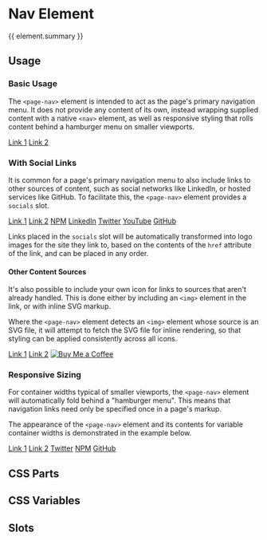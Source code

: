 <script setup>
import {inject} from "vue";
const element = inject("manifest").for("page", "nav");
</script>

<style scoped>
.demo {
  page-nav {
    --color-primary: var(--vp-c-neutral);
    --color-link-hover: var(--vp-button-brand-active-bg);
    --color-link-shadow: var(--vp-button-brand-hover-bg);
    --color-link-folded: var(--vp-c-white);
    
    &::part(container) {
      position: relative;
      width: 100%;
    }
  }
  
  &:is(.expanded, .resizable) {
    & :deep(.content) {
      box-shadow: 0 0 1px 0;
      border-radius: 2px;
    }
  }
  
  &.expanded {
    & :deep(.content) {
      height: 56px;
      display: grid;
    }
    
    page-nav {
      &::part(container) {
        container: unset;
      }
    }
  }
  
  &.resizable {
    & :deep(.content) {
      height: calc(64px + 180px);
      display: grid;
      grid-template-rows: 64px 1fr;
      container: demo-container / size;
      min-width: 256px;
      
      @media (max-width: 640px) {
        zoom: calc(1 / 1.5);
        line-height: 1.5;
      }
      
      @media (max-width: 480px) {
        zoom: 50%;
      }
    }
    
    page-nav {
      box-shadow: 0 0 3px;
      
      &::part(container) {
        position: absolute;
        height: 64px;
      }
      
      &::part(content) {
        top: 64px;
        width: calc(100% + 100px);
        left: -100px;
      }
      
      @container demo-container (width < 510px) {
        &::part(links) {
          margin-left: 100px;
        }
      }
      
      @container demo-container (width < 260px) {
        &::part(socials) {
          margin-left: 100px;
        }
      }
    }
  }
}
</style>

# Nav Element

{{ element.summary }}

## Usage

### Basic Usage

The `<page-nav>` element is intended to act as the page's primary navigation menu.
It does not provide any content of its own, instead wrapping supplied content with a native `<nav>` element, 
as well as responsive styling that rolls content behind a hamburger menu on smaller viewports.

<demo class="expanded">
  <page-nav>
    <a href="#link1">Link 1</a>
    <a href="#link2">Link 2</a>
  </page-nav>
  <template #source>
    <body>
      <page-header>
        {{preview}}
      </page-header>
      <page-main>
        <!-- Your Content -->
      </page-main>
    </body>
  </template>
</demo>

### With Social Links

It is common for a page's primary navigation menu to also include links to other sources of content,
such as social networks like LinkedIn, or hosted services like GitHub.
To facilitate this, the `<page-nav>` element provides a `socials` slot. 

<demo class="expanded">
  <page-nav>
    <a href="#link1">Link 1</a>
    <a href="#link2">Link 2</a>
    <a slot="socials" href="https://www.npmjs.com">NPM</a>
    <a slot="socials" href="https://www.linkedin.com">LinkedIn</a>
    <a slot="socials" href="https://www.twitter.com">Twitter</a>
    <a slot="socials" href="https://www.youtube.com">YouTube</a>
    <a slot="socials" href="https://github.com">GitHub</a>
  </page-nav>
</demo>

Links placed in the `socials` slot will be automatically transformed into logo images for the site they link to,
based on the contents of the `href` attribute of the link, and can be placed in any order.

#### Other Content Sources

It's also possible to include your own icon for links to sources that aren't already handled.
This is done either by including an `<img>` element in the link, or with inline SVG markup.

Where the `<page-nav>` element detects an `<img>` element whose source is an SVG file,
it will attempt to fetch the SVG file for inline rendering, so that styling can be applied consistently across all icons.

<demo class="expanded">
  <page-nav>
    <a href="#link1">Link 1</a>
    <a href="#link2">Link 2</a>
    <a slot="socials" href="https://buymeacoffee.com/">
      <img src="/coffee.svg" alt="Buy Me a Coffee" />
    </a>
    <a slot="socials" href="https://buymeacoffee.com/" title="Buy Me a Coffee">
      <!--@include: ../../public/coffee.svg -->
    </a>
  </page-nav>
</demo>

### Responsive Sizing

For container widths typical of smaller viewports, the `<page-nav>` element will automatically fold behind a "hamburger menu".
This means that navigation links need only be specified once in a page's markup.

The appearance of the `<page-nav>` element and its contents for variable container widths is demonstrated in the example below.

<demo class="resizable">
  <page-nav>
    <a href="#link1">Link 1</a>
    <a href="#link2">Link 2</a>
    <a slot="socials" href="https://www.twitter.com">Twitter</a>
    <a slot="socials" href="https://www.npmjs.com">NPM</a>
    <a slot="socials" href="https://github.com/sleelin/portfolito">GitHub</a>
  </page-nav>
</demo>

## CSS Parts

<declaration :rows="element.cssParts" />

## CSS Variables

<declaration :rows="element.cssProperties" />

## Slots

<declaration :rows="element.slots" />